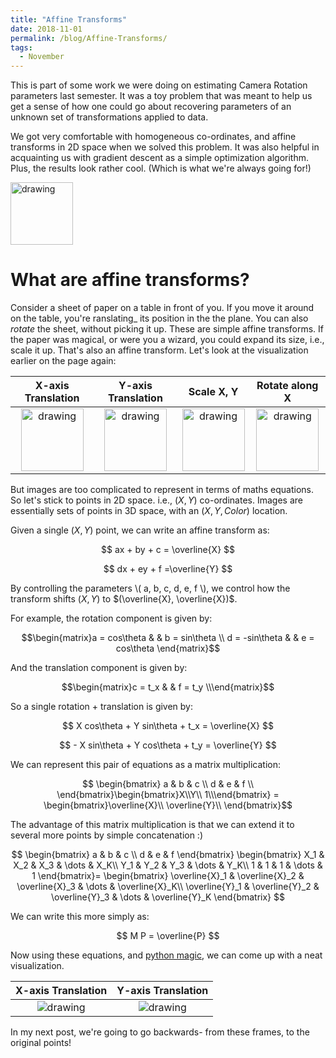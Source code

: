 ```yaml
---
title: "Affine Transforms"
date: 2018-11-01
permalink: /blog/Affine-Transforms/
tags:
  - November
---
```


This is part of some work we were doing on estimating Camera Rotation parameters last semester. It was a toy problem that was meant to help us get a sense of how one could go about recovering parameters of an unknown set of transformations applied to data.

We got very comfortable with homogeneous co-ordinates, and affine transforms in 2D space when we solved this problem. It was also helpful in acquainting us with gradient descent as a simple optimization algorithm. Plus, the results look rather cool. (Which is what we're always going for!)

<img src="https://i.imgur.com/od93vbb.gif" alt="drawing" width="100"/>

What are affine transforms?
=======

Consider a sheet of paper on a table in front of you. If you move it around on the table, you're ranslating_ its position in the the plane. You can also _rotate_ the sheet, without picking it up. These are simple affine transforms. If the paper was magical, or were you a wizard, you could expand its size, i.e., scale it up. That's also an affine transform. Let's look at the visualization earlier on the page again:

|X-axis Translation| Y-axis Translation | Scale X, Y | Rotate along X|
|:-----:|:-----:|:-----:|:-----:|
|<img src="https://i.imgur.com/od93vbb.gif" alt="drawing" width="100"/>| <img src="https://i.imgur.com/Efg2Msu.gif" alt="drawing" width="100"/>|<img src="https://i.imgur.com/TG9DAGh.gif" alt="drawing" width="100"/>| <img src="https://i.imgur.com/S2PjUdi.gif" alt="drawing" width="100"/>|

But images are too complicated to represent in terms of maths equations. So let's stick to points in 2D space. i.e., $(X, Y)$ co-ordinates. Images are essentially sets of points in 3D space, with an $(X, Y, Color)$ location.

Given a single $(X, Y)$ point, we can write an affine transform as:

$$ ax + by + c = \overline{X} $$

$$ dx + ey + f =\overline{Y} $$

By controlling the  parameters \\( a, b, c, d, e, f \\), we control how the transform shifts $(X, Y)$ to $(\overline{X}, \overline{X})$.

For example, the rotation component is given by:

$$\begin{matrix}a = cos\theta  & & b = sin\theta \\
d = -sin\theta & & e = cos\theta
\end{matrix}$$

And the translation component is given by:

$$\begin{matrix}c = t_x  & & f = t_y \\\end{matrix}$$

So a single rotation + translation is given by:

$$ X cos\theta  + Y sin\theta +  t_x = \overline{X} $$

$$ - X sin\theta + Y cos\theta + t_y =  \overline{Y} $$

We can represent this pair of equations as a matrix multiplication:

$$ \begin{bmatrix}
a & b & c \\
d & e & f \\
\end{bmatrix}\begin{bmatrix}X\\Y\\ 1\\\end{bmatrix} = \begin{bmatrix}\overline{X}\\ \overline{Y}\\ \end{bmatrix}$$

The advantage of this matrix multiplication is that we can extend it to several more points by simple concatenation :)

$$
\begin{bmatrix}
a & b & c \\
d & e & f
\end{bmatrix} 
\begin{bmatrix}
X_1 & X_2 & X_3 & \dots & X_K\\
Y_1 & Y_2 & Y_3 & \dots & Y_K\\
1 & 1 & 1 & \dots & 1
\end{bmatrix}=
\begin{bmatrix}
\overline{X}_1 & \overline{X}_2 & \overline{X}_3 & \dots & \overline{X}_K\\
\overline{Y}_1 & \overline{Y}_2 & \overline{Y}_3 & \dots & \overline{Y}_K
\end{bmatrix}
$$

We can write this more simply as:

$$
M P = \overline{P}
$$

Now using these equations, and [python magic](https://gist.github.com/SreenivasVRao/d3036982d0ea443e09b10f8a867bac20), we can come up with a neat visualization.

|X-axis Translation| Y-axis Translation |
|:-----:|:-----:|
|<img src="https://i.imgur.com/nbo0Juk.gif" alt="drawing"/>| <img src="https://i.imgur.com/ifGTg1w.gif" alt="drawing"/>|

In my next post, we're going to go backwards- from these frames, to the original points!